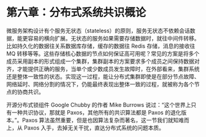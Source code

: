 # 第六章：分布式系统共识概论

微服务架构设计有个服务无状态（stateless）的原则，服务无状态不依赖会话数据，能更容易的横向扩展。无状态的服务如果需要存储数据时，就往中间件转移。比如持久化的数据往关系数据库存储，缓存的数据往 Redis 存储，消息的接收往 MQ 转移等等。这些存储核心数据的节点如何保证高可用呢？常见的方案是将多个成员采用副本的形式组成一个集群，集群副本的方案要求多个成员之间保持数据对齐，才能提供正确的服务，当单个或少数成员发生故障时，在外部看来，集群系统还是整体一致性的状态。实现这一过程，能让分布式集群即使是在部分节点故障、网络延时、网络分割的情况下，仍能最终表现出整体一致的过程，就被称为各个节点的协商共识。


开源分布式锁组件 Google Chubby 的作者 Mike Burrows 说过：“这个世界上只有一种共识协议，那就是 Paxos，其他所有的共识算法都是 Paxos 的退化版本。”。Paxos 算法虽然重要，但是也因算法复杂而著名，这一节我们就知难而上，从 Paxos 入手，去掉无关干扰，直达分布式系统的问题本质。